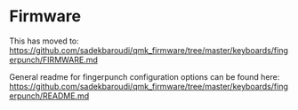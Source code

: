 # Firmware

This has moved to:
https://github.com/sadekbaroudi/qmk_firmware/tree/master/keyboards/fingerpunch/FIRMWARE.md

General readme for fingerpunch configuration options can be found here:
https://github.com/sadekbaroudi/qmk_firmware/tree/master/keyboards/fingerpunch/README.md
